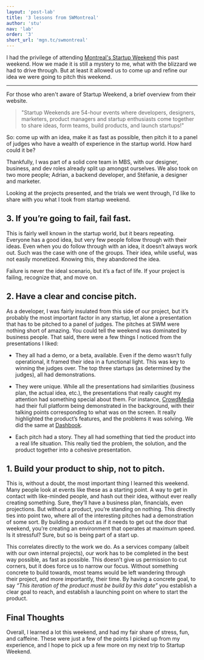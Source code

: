```yaml
---
layout: 'post-lab'
title: '3 lessons from SWMontreal'
author: 'stu'
nav: 'lab'
order: '3'
short_url: 'mgn.tc/swmontreal'
---
```

I had the privilege of attending [Montreal's Startup Weekend](http://montreal.startupweekend.org/) this past weekend. How we made it is still a mystery to me, what with the blizzard we had to drive through. But at least it allowed us to come up and refine our idea we were going to pitch this weekend.

---

For those who aren't aware of Startup Weekend, a brief overview from their website.

> "Startup Weekends are 54-hour events where developers, designers, marketers, product managers and startup enthusiasts come together to share ideas, form teams, build products, and launch startups!"

So: come up with an idea, make it as fast as possible, then pitch it to a panel of judges who have a wealth of experience in the startup world. How hard could it be?

Thankfully, I was part of a solid core team in MBS, with our designer, business, and dev roles already split up amongst ourselves. We also took on two more people; Adrian, a backend developer, and Stéfanie, a designer and marketer.

Looking at the projects presented, and the trials we went through, I'd like to share with you what I took from startup weekend.

## 3. If you’re going to fail, fail fast.

This is fairly well known in the startup world, but it bears repeating. Everyone has a good idea, but very few people follow through with their ideas. Even when you do follow through with an idea, it doesn’t always work out. Such was the case with one of the groups. Their idea, while useful, was not easily monetized. Knowing this, they abandoned the idea.

Failure is never the ideal scenario, but it’s a fact of life. If your project is failing, recognize that, and move on.

## 2. Have a clear and concise pitch.

As a developer, I was fairly insulated from this side of our project, but it’s probably the most important factor in any startup, let alone a presentation that has to be pitched to a panel of judges. The pitches at SWM were nothing short of amazing. You could tell the weekend was dominated by business people. That said, there were a few things I noticed from the presentations I liked:

* They all had a demo, or a beta, available. Even if the demo wasn’t fully operational, it framed their idea in a functional light. This was key to winning the judges over. The top three startups (as determined by the judges), all had demonstrations.

* They were unique. While all the presentations had similarities (business plan, the actual idea, etc.), the presentations that really caught my attention had something special about them. For instance, [CrowdMedia](http://crowdmedia.co) had their full platform being demonstrated in the background, with their talking points corresponding to what was on the screen. It really highlighted the product’s features, and the problems it was solving. We did the same at [Dashbook](http://dashbook.co).

* Each pitch had a story. They all had something that tied the product into a real life situation. This really tied the problem, the solution, and the product together into a cohesive presentation.

## 1. Build your product to ship, not to pitch.

This is, without a doubt, the most important thing I learned this weekend. Many people look at events like these as a starting point. A way to get in contact with like-minded people, and hash out their idea, without ever really creating something. Sure, they’ll have a business plan, financials, even projections. But without a product, you’re standing on nothing. This directly ties into point two, where all of the interesting pitches had a demonstration of some sort. By building a product as if it needs to get out the door that weekend, you’re creating an environment that operates at maximum speed. Is it stressful? Sure, but so is being part of a start up.

This correlates directly to the work we do. As a services company (albeit with our own internal projects), our work has to be completed in the best way possible, as fast as possible. This doesn’t give us permission to cut corners, but it does force us to narrow our focus. Without something concrete to build towards, most teams would be left wandering through their project, and more importantly, their time. By having a concrete goal, to say *“This iteration of the product must be build by this date”* you establish a clear goal to reach, and establish a launching point on where to start the product.

## Final Thoughts

Overall, I learned a lot this weekend, and had my fair share of stress, fun, and caffeine. These were just a few of the points I picked up from my experience, and I hope to pick up a few more on my next trip to Startup Weekend.